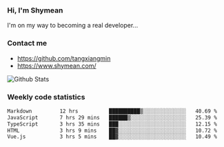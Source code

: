 ### Hi, I'm Shymean

I'm on my way to becoming a real developer...

### Contact me

- <https://github.com/tangxiangmin>
- <https://www.shymean.com/>

![Github Stats](https://github-readme-stats.vercel.app/api?username=tangxiangmin&show_icons=true&theme=dark)


###  Weekly code statistics

<!--START_SECTION:waka-->

```txt
Markdown         12 hrs          ██████████▒░░░░░░░░░░░░░░   40.69 %
JavaScript       7 hrs 29 mins   ██████▒░░░░░░░░░░░░░░░░░░   25.39 %
TypeScript       3 hrs 35 mins   ███░░░░░░░░░░░░░░░░░░░░░░   12.15 %
HTML             3 hrs 9 mins    ██▓░░░░░░░░░░░░░░░░░░░░░░   10.72 %
Vue.js           3 hrs 5 mins    ██▓░░░░░░░░░░░░░░░░░░░░░░   10.49 %
```

<!--END_SECTION:waka-->